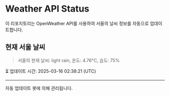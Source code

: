 
# Weather API Status

이 리포지토리는 OpenWeather API를 사용하여 서울의 날씨 정보를 자동으로 업데이트합니다.

## 현재 서울 날씨
> 서울의 현재 날씨: light rain, 온도: 4.76°C, 습도: 75%

⏳ 업데이트 시간: 2025-03-16 02:38:21 (UTC)

---
자동 업데이트 봇에 의해 관리됩니다.
